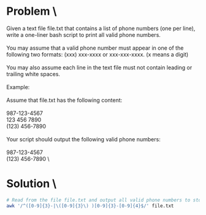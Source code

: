 # Problem \
Given a text file file.txt that contains a list of phone numbers (one per line), write a one-liner bash script to print all valid phone numbers. \
\
You may assume that a valid phone number must appear in one of the following two formats: (xxx) xxx-xxxx or xxx-xxx-xxxx. (x means a digit) \
\
You may also assume each line in the text file must not contain leading or trailing white spaces. \
\
Example: \
\
Assume that file.txt has the following content: \
\
987-123-4567 \
123 456 7890 \
(123) 456-7890 \
\
Your script should output the following valid phone numbers: \
\
987-123-4567 \
(123) 456-7890 \

# Solution \

```bash
# Read from the file file.txt and output all valid phone numbers to stdout.
awk '/^([0-9]{3}-|\([0-9]{3}\) )[0-9]{3}-[0-9]{4}$/' file.txt
```
